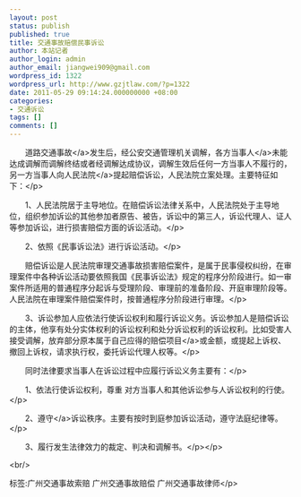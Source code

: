 ```yaml
---
layout: post
status: publish
published: true
title: 交通事故赔偿民事诉讼
author: 本站记者
author_login: admin
author_email: jiangwei909@gmail.com
wordpress_id: 1322
wordpress_url: http://www.gzjtlaw.com/?p=1322
date: 2011-05-29 09:14:24.000000000 +08:00
categories:
- 交通诉讼
tags: []
comments: []
---
```

<p><p>　　道路<a>交通事故<&#47;a>发生后，经公安交通管理机关调解，各方<a>当事人<&#47;a>未能达成调解而调解终结或者经调解达成协议，调解生效后任何一方当事人不履行的，另一方当事人向<a>人民法院<&#47;a>提起赔偿诉讼，人民法院立案处理。主要特征如下：<&#47;p><p>　　1、人民法院居于主导地位。在赔偿诉讼法律关系中，人民法院处于主导地位，组织参加诉讼的其他参加者原告、被告，诉讼中的第三人，诉讼代理人、证人等参加诉讼，进行损害赔偿方面的诉讼活动。<&#47;p><p>　　2、依照《民事诉讼法》进行诉讼活动。<&#47;p><p>　　赔偿诉讼是人民法院审理交通事故损害赔偿案件，是属于民事侵权纠纷，在审理案件中各种诉讼活动要依照我国《民事诉讼法》规定的程序分阶段进行。如一审案件所适用的普通程序分起诉与受理阶段、审理前的准备阶段、开庭审理阶段等。人民法院在审理案件赔偿案件时，按普通程序分阶段进行审理。<&#47;p><p>　　3、诉讼参加人应依法行使诉讼权利和履行诉讼义务。诉讼参加人是赔偿诉讼的主体，他享有处分实体权利的诉讼权利和处分诉讼权利的诉讼权利。比如受害人接受调解，放弃部分原本属于自己应得的<a>赔偿项目<&#47;a>或金额，或提起上诉权、撤回上诉权，请求执行权，委托诉讼代理人权等。<&#47;p><p>　　同时法律要求当事人在诉讼过程中应履行诉讼义务主要有：<&#47;p><p>　　1、依法行使诉讼权利，尊重 对方当事人和其他诉讼参与人诉讼权利的行使。<&#47;p><p>　　2、<a>遵守<&#47;a>诉讼秩序。主要有按时到庭参加诉讼活动，遵守法庭纪律等。<&#47;p><p>　　3、履行发生法律效力的裁定、判决和调解书。<&#47;p><&#47;p><br&#47;><p>标签:广州交通事故索赔 广州交通事故赔偿 广州交通事故律师<&#47;p>
